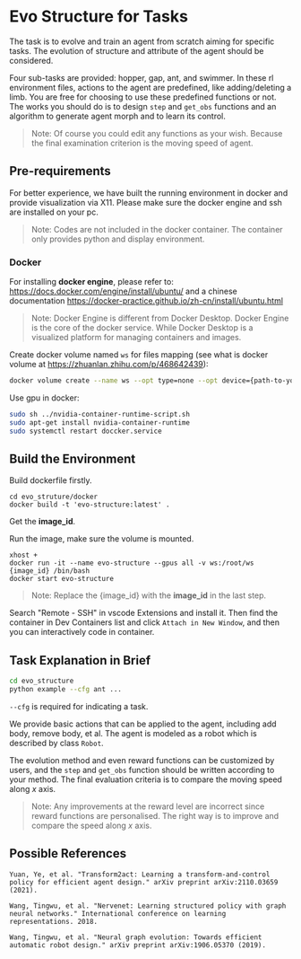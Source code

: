 # Evo Structure for Tasks
The task is to evolve and train an agent from scratch aiming for specific tasks. The evolution of structure and attribute of the agent should be considered.

Four sub-tasks are provided: hopper, gap, ant, and swimmer. In these rl environment files, actions to the agent are predefined, like adding/deleting a limb. You are free for choosing to use these predefined functions or not. The works you should do is to design `step` and `get_obs` functions and an algorithm to generate agent morph and to learn its control.
> Note: Of course you could edit any functions as your wish. Because the final examination criterion is the moving speed of agent.

## Pre-requirements
For better experience, we have built the running environment in docker and provide visualization via X11. Please make sure the docker engine and ssh are installed on your pc. 

> Note: Codes are not included in the docker container. The container only provides python and display environment.

### Docker
For installing **docker engine**, please refer to: https://docs.docker.com/engine/install/ubuntu/ and a chinese documentation https://docker-practice.github.io/zh-cn/install/ubuntu.html

> Note: Docker Engine is different from Docker Desktop. Docker Engine is the core of the docker service. While Docker Desktop is a visualized platform for managing containers and images.

Create docker volume named `ws` for files mapping (see what is docker volume at https://zhuanlan.zhihu.com/p/468642439):

```bash
docker volume create --name ws --opt type=none --opt device={path-to-your-code-folder} --opt o=bind
```

Use gpu in docker:
```bash
sudo sh ../nvidia-container-runtime-script.sh
sudo apt-get install nvidia-container-runtime
sudo systemctl restart doccker.service
```


## Build the Environment
Build dockerfile firstly.
```
cd evo_struture/docker
docker build -t 'evo-structure:latest' . 
```
Get the **image_id**.

Run the image, make sure the volume is mounted.
```
xhost +
docker run -it --name evo-structure --gpus all -v ws:/root/ws {image_id} /bin/bash
docker start evo-structure
```
> Note: Replace the {image_id} with the **image_id** in the last step.

Search "Remote - SSH" in vscode Extensions and install it. Then find the container in Dev Containers list and click `Attach in New Window`, and then you can interactively code in container.

## Task Explanation in Brief
```bash
cd evo_structure
python example --cfg ant ...
```
`--cfg` is required for indicating a task.

We provide basic actions that can be applied to the agent, including add body, remove body, et al. The agent is modeled as a robot which is described by class `Robot`.

The evolution method and even reward functions can be customized by users, and the `step` and `get_obs` function should be written according to your method. The final evaluation criteria is to compare the moving speed along $x$ axis. 

> Note: Any improvements at the reward level are incorrect since reward functions are personalised. The right way is to improve and compare the speed along $x$ axis.

## Possible References
```
Yuan, Ye, et al. "Transform2act: Learning a transform-and-control policy for efficient agent design." arXiv preprint arXiv:2110.03659 (2021).

Wang, Tingwu, et al. "Nervenet: Learning structured policy with graph neural networks." International conference on learning representations. 2018.

Wang, Tingwu, et al. "Neural graph evolution: Towards efficient automatic robot design." arXiv preprint arXiv:1906.05370 (2019).
```